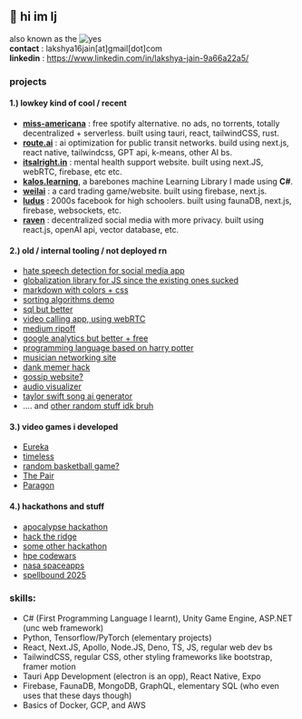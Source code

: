 ## 👋 hi im lj
also known as the ![yes](https://img.shields.io/badge/rizz-lord-blue)
<br>
**contact** : lakshya16jain[at]gmail[dot]com
<br>
**linkedin** : https://www.linkedin.com/in/lakshya-jain-9a66a22a5/
<br>

### projects
#### 1.) lowkey kind of cool / recent
   - [**miss-americana**](https://github.com/LAKSHYAJAIN16/miss-americana-ui) : free spotify alternative. no ads, no torrents, totally decentralized + serverless. built using tauri, react, tailwindCSS, rust.
   - [**route.ai**](https://github.com/LAKSHYAJAIN16/route-ai) : ai optimization for public transit networks. build using next.js, react native, tailwindcss, GPT api, k-means, other AI bs.
   - [**itsalright.in**](https://github.com/LAKSHYAJAIN16/itsalright) : mental health support website. built using next.JS, webRTC, firebase, etc etc.
   - [**kalos.learning**](https://github.com/LAKSHYAJAIN16/Kalos.Learning), a barebones machine Learning Library I made using **C#**.
   - [**weilai**](https://github.com/LAKSHYAJAIN16/weilai) : a card trading game/website. built using firebase, next.js.
   - [**ludus**](https://github.com/LAKSHYAJAIN16/ludus) : 2000s facebook for high schoolers. built using faunaDB, next.js, firebase, websockets, etc.
   - [**raven**](https://github.com/LAKSHYAJAIN16/raven) : decentralized social media with more privacy. built using react.js, openAI api, vector database, etc.
     
#### 2.) old / internal tooling / not deployed rn
   -  [hate speech detection for social media app](https://github.com/LAKSHYAJAIN16/hate-speech-detection)
   -  [globalization library for JS since the existing ones sucked](https://github.com/LAKSHYAJAIN16/brumalis)
   -  [markdown with colors + css](https://github.com/LAKSHYAJAIN16/leonidas)
   -  [sorting algorithms demo](https://github.com/LAKSHYAJAIN16/sorting)
   -  [sql but better](https://github.com/LAKSHYAJAIN16/epsql)
   -  [video calling app, using webRTC](https://github.com/LAKSHYAJAIN16/apricus)
   -  [medium ripoff](https://github.com/LAKSHYAJAIN16/fulminata-frontend)
   -  [google analytics but better + free](https://github.com/LAKSHYAJAIN16/kronos)
   -  [programming language based on harry potter](https://github.com/LAKSHYAJAIN16/expelliarmus)
   -  [musician networking site](https://github.com/LAKSHYAJAIN16/muzika-frontend)
   -  [dank memer hack](https://github.com/LAKSHYAJAIN16/mmr)
   -  [gossip website?](https://github.com/LAKSHYAJAIN16/themongerer)
   -  [audio visualizer](https://github.com/LAKSHYAJAIN16/miss-americana)
   -  [taylor swift song ai generator](https://github.com/LAKSHYAJAIN16/Taylor-Swift-Lyrics)
   -  .... and [other random stuff idk bruh](https://github.com/LAKSHYAJAIN16/coding-experiments)

#### 3.) video games i developed
   - [Eureka](https://lakshyaisagod.itch.io/eureka)
   - [timeless](https://lakshyaisagod.itch.io/timeless)
   - [random basketball game?](https://lakshyaisagod.itch.io/basketball-game)
   - [The Pair](https://lakshya-coding-jain.itch.io/the-pair-1)
   - [Paragon](https://lakshya-coding-jain.itch.io/paragon)
   
#### 4.) hackathons and stuff
   - [apocalypse hackathon](https://github.com/LAKSHYAJAIN16/apocalypse-hackathon)
   - [hack the ridge ](https://github.com/LAKSHYAJAIN16/hack-the-ridge)
   - [some other hackathon](https://lakshyaisagod.itch.io/timeless)
   - [hpe codewars ](https://github.com/LAKSHYAJAIN16/CleverCalorie)
   - [nasa spaceapps ](https://github.com/LAKSHYAJAIN16/NASA_Space_Web)
   - [spellbound 2025](https://github.com/LAKSHYAJAIN16/overthinking-simulator)


### skills:
   - C# (First Programming Language I learnt), Unity Game Engine, ASP.NET (unc web framework)
   - Python, Tensorflow/PyTorch (elementary projects)
   - React, Next.JS, Apollo, Node.JS, Deno, TS, JS, regular web dev bs
   - TailwindCSS, regular CSS, other styling frameworks like bootstrap, framer motion
   - Tauri App Development (electron is an opp), React Native, Expo
   - Firebase, FaunaDB, MongoDB, GraphQL, elementary SQL (who even uses that these days though)
   - Basics of Docker, GCP, and AWS
   

